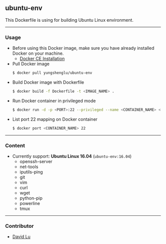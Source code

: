 ## ubuntu-env

This Dockerfile is using for building Ubuntu Linux environment.

---
### Usage

* Before using this Docker image, make sure you have already installed Docker on your machine.
    * [Docker CE Installation](https://docs.docker.com/install)
* Pull Docker image
    ```bash
    $ docker pull yungshenglu/ubuntu-env
    ```
* Build Docker image with Dockerfile
    ```bash
    $ docker build -f Dockerfile -t <IMAGE_NAME> .
    ```
* Run Docker container in privileged mode
    ```bash
    $ docker run -d -p <PORT>:22 --privileged --name <CONTAINER_NAME> <IMAGE_NAME> > /dev/null
    ```
* List port 22 mapping on Docker container
    ```bash
    $ docker port <CONTAINER_NAME> 22
    ```

---
### Content

* Currently support: **Ubuntu Linux 16.04** (`ubuntu-env:16.04`)
    * openssh-server
    * net-tools
    * iputils-ping
    * git
    * vim
    * curl
    * wget
    * python-pip
    * powerline
    * tmux

---
### Contributor

* [David Lu](https://github.com/yungshenglu)